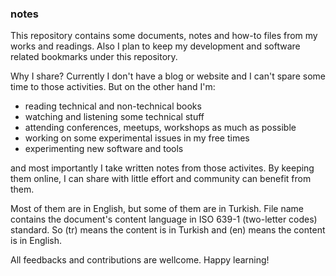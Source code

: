 ### notes

This repository contains some documents, notes and how-to files from my works and readings. Also I plan to keep my development and software related bookmarks under this repository. 

Why I share? Currently I don't have a blog or website and I can't spare some time to those activities. But on the other hand I'm:
* reading technical and non-technical books
* watching and listening some technical stuff
* attending conferences, meetups, workshops as much as possible
* working on some experimental issues in my free times
* experimenting new software and tools

and most importantly I take written notes from those activites. By keeping them online, I can share with little effort and community can benefit from them.

Most of them are in English, but some of them are in Turkish. File name contains the document's content language in ISO 639-1 (two-letter codes) standard. So (tr) means the content is in Turkish and (en) means the content is in English.

All feedbacks and contributions are wellcome. Happy learning!
